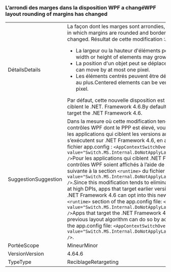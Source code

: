 ### <a name="wpf-layout-rounding-of-margins-has-changed"></a><span data-ttu-id="25b6e-101">L’arrondi des marges dans la disposition WPF a changé</span><span class="sxs-lookup"><span data-stu-id="25b6e-101">WPF layout rounding of margins has changed</span></span>

|   |   |
|---|---|
|<span data-ttu-id="25b6e-102">Détails</span><span class="sxs-lookup"><span data-stu-id="25b6e-102">Details</span></span>|<span data-ttu-id="25b6e-103">La façon dont les marges sont arrondies, les bordures et l'arrière-plan ont changé.</span><span class="sxs-lookup"><span data-stu-id="25b6e-103">The way in which margins are rounded and borders and the background inside of them has changed.</span></span> <span data-ttu-id="25b6e-104">Résultat de cette modification :</span><span class="sxs-lookup"><span data-stu-id="25b6e-104">As a result of this change:</span></span><ul><li><span data-ttu-id="25b6e-105">La largeur ou la hauteur d'éléments peut croître ou diminuer d'un pixel au plus.</span><span class="sxs-lookup"><span data-stu-id="25b6e-105">The width or height of elements may grow or shrink by at most one pixel.</span></span></li><li><span data-ttu-id="25b6e-106">La position d'un objet peut se déplacer d'un pixel au plus.</span><span class="sxs-lookup"><span data-stu-id="25b6e-106">The placement of an object can move by at most one pixel.</span></span></li><li><span data-ttu-id="25b6e-107">Les éléments centrés peuvent être décalés verticalement ou horizontalement d'un pixel au plus.</span><span class="sxs-lookup"><span data-stu-id="25b6e-107">Centered elements can be vertically or horizontally off center by at most one pixel.</span></span></li></ul><span data-ttu-id="25b6e-108">Par défaut, cette nouvelle disposition est activée uniquement pour les applications qui ciblent le .NET. Framework 4.6.</span><span class="sxs-lookup"><span data-stu-id="25b6e-108">By default, this new layout is enabled only for apps that target the .NET Framework 4.6.</span></span>|
|<span data-ttu-id="25b6e-109">Suggestion</span><span class="sxs-lookup"><span data-stu-id="25b6e-109">Suggestion</span></span>|<span data-ttu-id="25b6e-110">Dans la mesure où cette modification tend à éliminer le découpage droit ou inférieur des contrôles WPF dont le PPP est élevé, vous pouvez choisir ce nouveau comportement pour les applications qui ciblent les versions antérieures du .NET Framework, mais qui s’exécutent sur .NET Framework 4.6, en ajoutant la ligne suivante à la section <code>&lt;runtime&gt;</code> du fichier app.config : <code>&lt;AppContextSwitchOverrides value=&quot;Switch.MS.Internal.DoNotApplyLayoutRoundingToMarginsAndBorderThickness=false&quot; /&gt;</code>Pour les applications qui ciblent .NET Framework 4.6, vous pouvez faire en sorte que les contrôles WPF soient affichés à l’aide de l’algorithme de disposition en ajoutant la ligne suivante à la section <code>&lt;runtime&gt;</code> du fichier app.config : <code>&lt;AppContextSwitchOverrides value=&quot;Switch.MS.Internal.DoNotApplyLayoutRoundingToMarginsAndBorderThickness=true&quot; /&gt;</code>.</span><span class="sxs-lookup"><span data-stu-id="25b6e-110">Since this modification tends to eliminate clipping of the right or bottom of WPF controls at high DPIs, apps that target earlier versions of the .NET Framework but are running on the .NET Framework 4.6 can opt into this new behavior by adding the following line to the <code>&lt;runtime&gt;</code> section of the app.config file: <code>&lt;AppContextSwitchOverrides value=&quot;Switch.MS.Internal.DoNotApplyLayoutRoundingToMarginsAndBorderThickness=false&quot; /&gt;</code>Apps that target the .NET Framework 4.6 but want WPF controls to render using the previous layout algorithm can do so by adding the following line to the <code>&lt;runtime&gt;</code> section of the app.config file: <code>&lt;AppContextSwitchOverrides value=&quot;Switch.MS.Internal.DoNotApplyLayoutRoundingToMarginsAndBorderThickness=true&quot; /&gt;</code>.</span></span>|
|<span data-ttu-id="25b6e-111">Portée</span><span class="sxs-lookup"><span data-stu-id="25b6e-111">Scope</span></span>|<span data-ttu-id="25b6e-112">Mineur</span><span class="sxs-lookup"><span data-stu-id="25b6e-112">Minor</span></span>|
|<span data-ttu-id="25b6e-113">Version</span><span class="sxs-lookup"><span data-stu-id="25b6e-113">Version</span></span>|<span data-ttu-id="25b6e-114">4.6</span><span class="sxs-lookup"><span data-stu-id="25b6e-114">4.6</span></span>|
|<span data-ttu-id="25b6e-115">Type</span><span class="sxs-lookup"><span data-stu-id="25b6e-115">Type</span></span>|<span data-ttu-id="25b6e-116">Reciblage</span><span class="sxs-lookup"><span data-stu-id="25b6e-116">Retargeting</span></span>|

